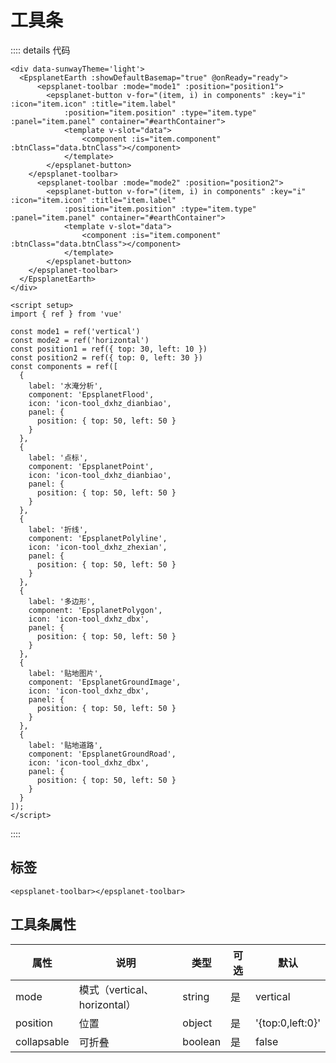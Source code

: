 # 工具条

<div data-sunwayTheme='light'>
  <EpsplanetEarth :showDefaultBasemap="true" @onReady="ready">
      <epsplanet-toolbar :mode="mode1" :position="position1">
        <epsplanet-button v-for="(item, i) in components" :key="i" :icon="item.icon" :title="item.label"
            :position="item.position" :type="item.type" :panel="item.panel" container="#earthContainer">
            <template >
                <component :is="item.component" ></component>
            </template>
        </epsplanet-button>
    </epsplanet-toolbar>
      <epsplanet-toolbar :mode="mode2" :position="position2">
        <epsplanet-button v-for="(item, i) in components" :key="i" :icon="item.icon" :title="item.label"
            :position="item.position" :type="item.type" :panel="item.panel" container="#earthContainer">
            <template >
                <component :is="item.component" ></component>
            </template>
        </epsplanet-button>
    </epsplanet-toolbar>
  </EpsplanetEarth>
</div>

<script setup>
import { ref } from 'vue'

const mode1 = ref('vertical')
const mode2 = ref('horizontal')
const position1 = ref({ top: 30, left: 10 })
const position2 = ref({ top: 0, left: 30 })
const components = ref([
  {
    label: '水淹分析',
    component: 'EpsplanetFlood',
    icon: 'icon-tool_dxhz_dianbiao',
    panel: {
      position: { top: 50, left: 50 }
    }
  },
  {
    label: '点标',
    component: 'EpsplanetPoint',
    icon: 'icon-tool_dxhz_dianbiao',
    panel: {
      position: { top: 50, left: 50 }
    }
  },
  {
    label: '折线',
    component: 'EpsplanetPolyline',
    icon: 'icon-tool_dxhz_zhexian',
    panel: {
      position: { top: 50, left: 50 }
    }
  },
  {
    label: '多边形',
    component: 'EpsplanetPolygon',
    icon: 'icon-tool_dxhz_dbx',
    panel: {
      position: { top: 50, left: 50 }
    }
  },
  {
    label: '贴地图片',
    component: 'EpsplanetGroundImage',
    icon: 'icon-tool_dxhz_dbx',
    panel: {
      position: { top: 50, left: 50 }
    }
  },
  {
    label: '贴地道路',
    component: 'EpsplanetGroundRoad',
    icon: 'icon-tool_dxhz_dbx',
    panel: {
      position: { top: 50, left: 50 }
    }
  }
]);
</script>

:::: details 代码

```vue
<div data-sunwayTheme='light'>
  <EpsplanetEarth :showDefaultBasemap="true" @onReady="ready">
      <epsplanet-toolbar :mode="mode1" :position="position1">
        <epsplanet-button v-for="(item, i) in components" :key="i" :icon="item.icon" :title="item.label"
            :position="item.position" :type="item.type" :panel="item.panel" container="#earthContainer">
            <template v-slot="data">
                <component :is="item.component" :btnClass="data.btnClass"></component>
            </template>
        </epsplanet-button>
    </epsplanet-toolbar>
      <epsplanet-toolbar :mode="mode2" :position="position2">
        <epsplanet-button v-for="(item, i) in components" :key="i" :icon="item.icon" :title="item.label"
            :position="item.position" :type="item.type" :panel="item.panel" container="#earthContainer">
            <template v-slot="data">
                <component :is="item.component" :btnClass="data.btnClass"></component>
            </template>
        </epsplanet-button>
    </epsplanet-toolbar>
  </EpsplanetEarth>
</div>

<script setup>
import { ref } from 'vue'

const mode1 = ref('vertical')
const mode2 = ref('horizontal')
const position1 = ref({ top: 30, left: 10 })
const position2 = ref({ top: 0, left: 30 })
const components = ref([
  {
    label: '水淹分析',
    component: 'EpsplanetFlood',
    icon: 'icon-tool_dxhz_dianbiao',
    panel: {
      position: { top: 50, left: 50 }
    }
  },
  {
    label: '点标',
    component: 'EpsplanetPoint',
    icon: 'icon-tool_dxhz_dianbiao',
    panel: {
      position: { top: 50, left: 50 }
    }
  },
  {
    label: '折线',
    component: 'EpsplanetPolyline',
    icon: 'icon-tool_dxhz_zhexian',
    panel: {
      position: { top: 50, left: 50 }
    }
  },
  {
    label: '多边形',
    component: 'EpsplanetPolygon',
    icon: 'icon-tool_dxhz_dbx',
    panel: {
      position: { top: 50, left: 50 }
    }
  },
  {
    label: '贴地图片',
    component: 'EpsplanetGroundImage',
    icon: 'icon-tool_dxhz_dbx',
    panel: {
      position: { top: 50, left: 50 }
    }
  },
  {
    label: '贴地道路',
    component: 'EpsplanetGroundRoad',
    icon: 'icon-tool_dxhz_dbx',
    panel: {
      position: { top: 50, left: 50 }
    }
  }
]);
</script>

```

::::

## 标签

```
<epsplanet-toolbar></epsplanet-toolbar>
```

## 工具条属性

| 属性        | 说明                         | 类型    | 可选 | 默认           |
| ----------- | ---------------------------- | ------- | ---- | -------------- |
| mode        | 模式（vertical、horizontal） | string  | 是   | vertical       |
| position    | 位置                         | object  | 是   | '{top:0,left:0}' |
| collapsable | 可折叠                       | boolean | 是   | false          |
